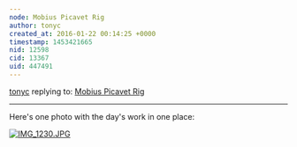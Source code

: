 ```yaml
---
node: Mobius Picavet Rig
author: tonyc
created_at: 2016-01-22 00:14:25 +0000
timestamp: 1453421665
nid: 12598
cid: 13367
uid: 447491
---
```




[tonyc](../profile/tonyc) replying to: [Mobius Picavet Rig](../notes/tonyc/01-21-2016/mobius-picavet-rig)

----
Here's one photo with the day's work in one place:

[![IMG_1230.JPG](//i.publiclab.org/system/images/photos/000/013/761/medium/IMG_1230.JPG)](//i.publiclab.org/system/images/photos/000/013/761/original/IMG_1230.JPG)

